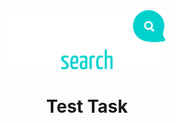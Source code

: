 <div align="center">
  <img src="/public/assets/svg/github-high-resolution-logo-transparent.svg" alt="logo" width="50%">
  <h1>Test Task</h1>
</div>
